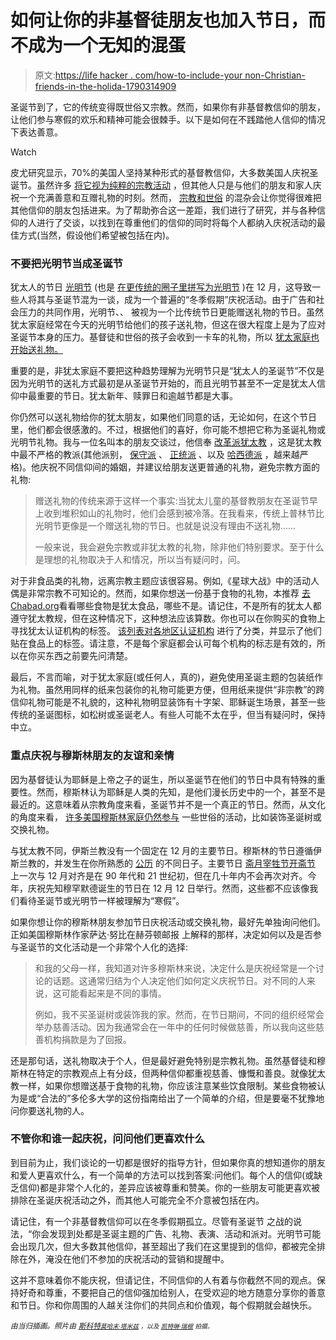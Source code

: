 # 如何让你的非基督徒朋友也加入节日，而不成为一个无知的混蛋

> 原文:[https://life hacker . com/how-to-include-your non-Christian-friends-in-the-holida-1790314909](https://lifehacker.com/how-to-include-your-non-christian-friends-in-the-holida-1790314909)

圣诞节到了，它的传统变得既世俗又宗教。然而，如果你有非基督教信仰的朋友，让他们参与寒假的欢乐和精神可能会很棘手。以下是如何在不践踏他人信仰的情况下表达善意。

Watch

皮尤研究显示，70%的美国人坚持某种形式的基督教信仰，大多数美国人庆祝圣诞节。虽然许多 [将它视为纯粹的宗教活动](http://www.gallup.com/poll/145367/christmas-strongly-religious-half-celebrate.aspx?source=acsh.org) ，但其他人只是与他们的朋友和家人庆祝一个充满善意和互赠礼物的时刻。然而， [宗教和世俗](http://www.science20.com/science_20/christmas_is_a_secular_holiday_not_a_religious_one-151694) 的混杂会让你觉得很难把其他信仰的朋友包括进来。为了帮助弥合这一差距，我们进行了研究，并与各种信仰的人进行了交谈，以找到在尊重他们的信仰的同时将每个人都纳入庆祝活动的最佳方式(当然，假设他们希望被包括在内)。

### **不要把光明节当成圣诞节**

犹太人的节日 [光明节](https://en.wikipedia.org/wiki/Hanukkah) (也是 [在更传统的圈子里拼写为光明节](http://time.com/3636698/right-spelling-hanukkah-chanukah-hannukah/) )在 12 月，这导致一些人将其与圣诞节混为一谈，成为一个普遍的“冬季假期”庆祝活动。由于广告和社会压力的共同作用，光明节、、 [](http://m.chabad.org/holidays/chanukah/article_cdo/aid/102978/jewish/The-Story-of-Chanukah.htm)被视为一个比传统节日更能赠送礼物的节日。虽然犹太家庭经常在今天的光明节给他们的孩子送礼物，但这在很大程度上是为了应对圣诞节本身的压力。基督徒和世俗的孩子会收到一卡车的礼物，所以 [犹太家庭也开始送礼物。](https://www.onfaith.co/onfaith/2009/12/11/the-hanukkah-gift-giving-dilemma/7669)

重要的是，非犹太家庭不要把这种趋势理解为光明节只是“犹太人的圣诞节”不仅是因为光明节的送礼方式最初是从圣诞节开始的，而且光明节甚至不一定是犹太人信仰中最重要的节日。犹太新年、赎罪日和逾越节都是大事。

你仍然可以送礼物给你的犹太朋友，如果他们同意的话，无论如何，在这个节日里，他们都会很感激的。不过，根据他们的喜好，你可能不想把它称为圣诞礼物或光明节礼物。我与一位名叫本的朋友交谈过，他信奉 [改革派犹太教](https://en.wikipedia.org/wiki/Reform_Judaism) ，这是犹太教中最不严格的教派(其他派别， [保守派](https://en.wikipedia.org/wiki/Conservative_Judaism) 、 [正统派](https://en.wikipedia.org/wiki/Orthodox_Judaism) 、以及 [哈西德派](https://en.wikipedia.org/wiki/Hasidic_Judaism) ，越来越严格)。他庆祝不同信仰间的婚姻，并建议给朋友送更普通的礼物，避免宗教方面的礼物:

> 赠送礼物的传统来源于这样一个事实:当犹太儿童的基督教朋友在圣诞节早上收到堆积如山的礼物时，他们会感到被冷落。在我看来，传统上普林节比光明节更像是一个赠送礼物的节日。也就是说没有理由不送礼物……
> 
> 一般来说，我会避免宗教或非犹太教的礼物，除非他们特别要求。至于什么是理想的礼物取决于人和情况，所以当有疑问时，问。

对于非食品类的礼物，远离宗教主题应该很容易。例如,《星球大战》中的活动人偶是非常宗教不可知论的。然而，如果你想送一份基于食物的礼物，本推荐 [去 Chabad.org](http://www.chabad.org/generic_cdo/aid/113424/jewish/Kosher.htm)看看哪些食物是犹太食品，哪些不是。请记住，不是所有的犹太人都遵守犹太教规，但在这种情况下，这种想法应该算数。你也可以在你购买的食物上寻找犹太认证机构的标签。 [该列表对各地区认证机构](http://www.crcweb.org/agency_list.php) 进行了分类，并显示了他们贴在食品上的标签。请注意，不是每个家庭都会认可每个机构的标志是有效的，所以在你买东西之前要先问清楚。

最后，不言而喻，对于犹太家庭(或任何人，真的)，避免使用圣诞主题的包装纸作为礼物。虽然用同样的纸来包装你的礼物可能更方便，但用纸来提供“非宗教”的跨信仰礼物可能是不礼貌的，这种礼物明显装饰有十字架、耶稣诞生场景，甚至一些传统的圣诞图标，如松树或圣诞老人。有些人可能不太在乎，但当有疑问时，保持中立。

### **重点庆祝与穆斯林朋友的友谊和亲情**

因为基督徒认为耶稣是上帝之子的诞生，所以圣诞节在他们的节日中具有特殊的重要性。然而，穆斯林认为耶稣是人类的先知，是他们漫长历史中的一个，甚至不是最近的。这意味着从宗教角度来看，圣诞节并不是一个真正的节日。然而，从文化的角度来看， [许多美国穆斯林家庭仍然参与](http://articles.latimes.com/2011/dec/24/local/la-me-muslim-christmas-20111224) 一些世俗的活动，比如装饰圣诞树或交换礼物。

与犹太教不同，伊斯兰教没有一个固定在 12 月的主要节日。穆斯林的节日遵循伊斯兰教的，并发生在你所熟悉的 [公历](https://en.wikipedia.org/wiki/Gregorian_calendar) 的不同日子。主要节日 [斋月](https://en.wikipedia.org/wiki/Ramadan)[宰牲节](https://en.wikipedia.org/wiki/Eid_al-Adha)[开斋节](https://en.wikipedia.org/wiki/Eid_al-Fitr) 上一次与 12 月对齐是在 90 年代和 21 世纪初，但在几十年内不会再次对齐。今年，庆祝先知穆罕默德诞生的节日在 12 月 12 日举行。然而，这些都不应该像我们看待圣诞节或光明节一样被理解为“寒假”。

如果你想让你的穆斯林朋友参加节日庆祝活动或交换礼物，最好先单独询问他们。正如美国穆斯林作家萨达·努比在赫芬顿邮报 上解释的那样，决定如何以及是否参与圣诞节的文化活动是一个非常个人化的选择:

> 和我的父母一样，我知道对许多穆斯林来说，决定什么是庆祝经常是一个讨论的话题。这通常归结为个人决定他们如何定义庆祝节日。对不同的人来说，这可能看起来是不同的事情。
> 
> 例如，我不买圣诞树或装饰我的家。然而，在节日期间，不同的组织经常会举办慈善活动。因为我通常会在一年中的任何时候做慈善，所以我向这些慈善机构捐款是为了回报。

还是那句话，送礼物取决于个人，但是最好避免特别是宗教礼物。虽然基督徒和穆斯林在特定的宗教观点上有分歧，但两种信仰都重视慈善、慷慨和善良。就像犹太教一样，如果你想赠送基于食物的礼物，你应该注意某些饮食限制。某些食物被认为是或“合法的”多伦多大学的这份指南给出了一个简单的介绍，但是要毫不犹豫地问你要送礼物的人。

### **不管你和谁一起庆祝，问问他们更喜欢什么**

到目前为止，我们谈论的一切都是很好的指导方针，但如果你真的想知道你的朋友和爱人更喜欢什么，有一个简单的方法可以找到答案:问他们。每个人的信仰(或缺乏信仰)都是非常个人化的，差异应该被尊重和赞美。你的一些朋友可能更喜欢被排除在圣诞庆祝活动之外，而其他人可能完全不介意被包括在内。

请记住，有一个非基督教信仰可以在冬季假期孤立。尽管有圣诞节 之战的说法，“你会发现到处都是圣诞主题的广告、礼物、表演、活动和派对。光明节可能会出现几次，但大多数其他信仰，甚至超出了我们在这里提到的信仰，都被完全排除在外，淹没在他们不参加的庆祝活动的营销和提醒中。

这并不意味着你不能庆祝，但请记住，不同信仰的人有着与你截然不同的观点。保持好奇和尊重，不要把自己的信仰强加给别人，在受欢迎的地方随意分享你的善意和节日。你和你周围的人越关注你们的共同点和价值观，每个假期就会越快乐。

*<small>由当归插画。照片由</small>* [*<small>斯科特</small>*](https://www.flickr.com/photos/skippy/333189480/in/photolist-vrFCd-vr6r7-5MbeFH-vr6Ds-7nbzfs-5LMBky-u4mr6-dAfxTx-vrE22-vrEN7-vrFxe-vrFGQ-qeB77Y-vrFML-86WJ6-dzqvFv-vrDPJ-vrG2r-vrEBW-8ZcJuv-vrFWF-vrF4v-86WJ9-86WJ5-vrEGW-vrFoC-86WJ7-vrF8t-vrEnP-vrEvj-vrE6G-889XnF-7sQwRV-aZGu3v-vrErH-vrFtk-4j4eTF-vr6YQ-b2UUrF-dBy3Vg-8XpPwD-uMr7M-8XpNYt-7oLkw4-8XsTEY-dBy3PH-vr7ca-8XsTrs-8XsTiE-8ZcLZZ)*<small></small>*<small>[*<small>莫哈末·塔米兹</small>*](https://www.flickr.com/photos/tarmiziaffandi/3840969462/) *<small>，以及</small>* [*<small>凯特琳·瑞根</small>*](https://www.flickr.com/photos/caitlinator/6610129725/) *<small>拍摄。</small>*</small>

<small></small>